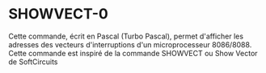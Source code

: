 # SHOWVECT-0
Cette commande, écrit en Pascal (Turbo Pascal), permet d'afficher les adresses des vecteurs d'interruptions d'un microprocesseur 8086/8088. Cette commande est inspiré de la commande SHOWVECT ou Show Vector de SoftCircuits
